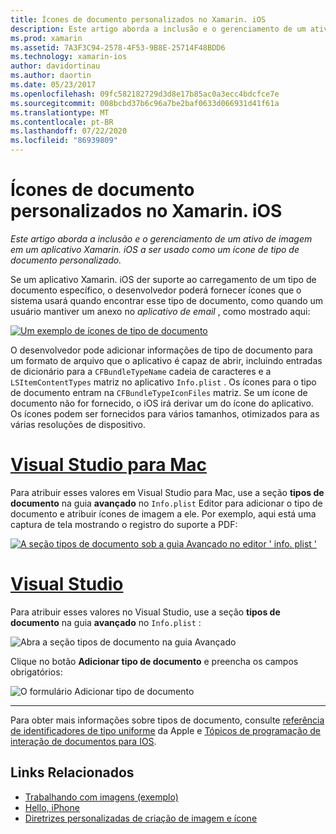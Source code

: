 ```yaml
---
title: Ícones de documento personalizados no Xamarin. iOS
description: Este artigo aborda a inclusão e o gerenciamento de um ativo de imagem em um aplicativo Xamarin. iOS a ser usado como um ícone de tipo de documento personalizado.
ms.prod: xamarin
ms.assetid: 7A3F3C94-2578-4F53-9B8E-25714F48BDD6
ms.technology: xamarin-ios
author: davidortinau
ms.author: daortin
ms.date: 05/23/2017
ms.openlocfilehash: 09fc582182729d3d8e17b85ac0a3ecc4bdcfce7e
ms.sourcegitcommit: 008bcbd37b6c96a7be2baf0633d066931d41f61a
ms.translationtype: MT
ms.contentlocale: pt-BR
ms.lasthandoff: 07/22/2020
ms.locfileid: "86939809"
---
```

# <a name="custom-document-icons-in-xamarinios"></a>Ícones de documento personalizados no Xamarin. iOS

_Este artigo aborda a inclusão e o gerenciamento de um ativo de imagem em um aplicativo Xamarin. iOS a ser usado como um ícone de tipo de documento personalizado._

Se um aplicativo Xamarin. iOS der suporte ao carregamento de um tipo de documento específico, o desenvolvedor poderá fornecer ícones que o sistema usará quando encontrar esse tipo de documento, como quando um usuário mantiver um anexo no *aplicativo de email* , como mostrado aqui:

 [![Um exemplo de ícones de tipo de documento](custom-document-types-images/17.png)](custom-document-types-images/17.png#lightbox)

O desenvolvedor pode adicionar informações de tipo de documento para um formato de arquivo que o aplicativo é capaz de abrir, incluindo entradas de dicionário para a `CFBundleTypeName` cadeia de caracteres e a `LSItemContentTypes` matriz no aplicativo `Info.plist` . Os ícones para o tipo de documento entram na `CFBundleTypeIconFiles` matriz. Se um ícone de documento não for fornecido, o iOS irá derivar um do ícone do aplicativo.
Os ícones podem ser fornecidos para vários tamanhos, otimizados para as várias resoluções de dispositivo. 

# <a name="visual-studio-for-mac"></a>[Visual Studio para Mac](#tab/macos)

Para atribuir esses valores em Visual Studio para Mac, use a seção **tipos de documento** na guia **avançado** no `Info.plist` Editor para adicionar o tipo de documento e atribuir ícones de imagem a ele. Por exemplo, aqui está uma captura de tela mostrando o registro do suporte a PDF:

 [![A seção tipos de documento sob a guia Avançado no editor ' info. plist '](custom-document-types-images/18.png)](custom-document-types-images/18.png#lightbox)

# <a name="visual-studio"></a>[Visual Studio](#tab/windows)

Para atribuir esses valores no Visual Studio, use a seção **tipos de documento** na guia **avançado** no `Info.plist` :

 ![Abra a seção tipos de documento na guia Avançado](custom-document-types-images/doc01w.png)

Clique no botão **Adicionar tipo de documento** e preencha os campos obrigatórios:

![O formulário Adicionar tipo de documento](custom-document-types-images/doc02w.png)

-----

Para obter mais informações sobre tipos de documento, consulte [referência de identificadores de tipo uniforme](https://developer.apple.com/library/ios/#documentation/Miscellaneous/Reference/UTIRef/Articles/System-DeclaredUniformTypeIdentifiers.html) da Apple e [Tópicos de programação de interação de documentos para IOS](https://developer.apple.com/library/ios/#documentation/FileManagement/Conceptual/DocumentInteraction_TopicsForIOS/Introduction/Introduction.html).

## <a name="related-links"></a>Links Relacionados

- [Trabalhando com imagens (exemplo)](https://docs.microsoft.com/samples/xamarin/ios-samples/workingwithimages)
- [Hello, iPhone](~/ios/get-started/hello-ios/index.md)
- [Diretrizes personalizadas de criação de imagem e ícone](https://developer.apple.com/library/ios/#documentation/UserExperience/Conceptual/MobileHIG/IconsImages/IconsImages.html)

